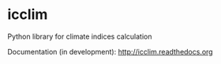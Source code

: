 icclim
======

Python library for climate indices calculation

Documentation (in development): http://icclim.readthedocs.org
